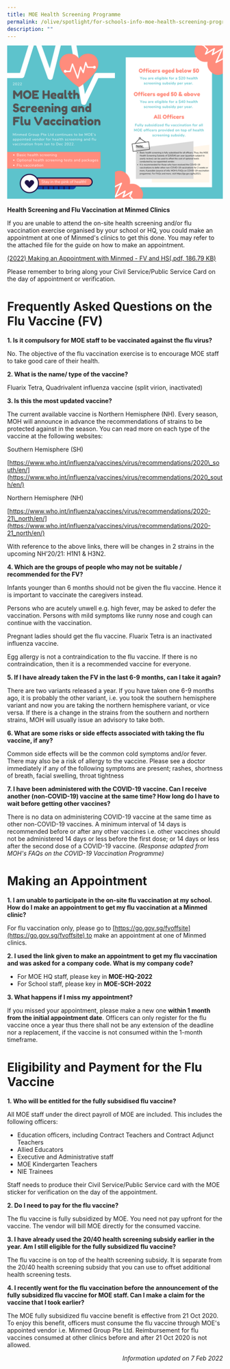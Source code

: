 ```yaml
---
title: MOE Health Screening Programme
permalink: /olive/spotlight/for-schools-info-moe-health-screening-programme/
description: ""
---
```

![MOE Health Screening Programme](/images/hs-fv-2022.png)

**Health Screening and Flu Vaccination at Minmed Clinics**

If you are unable to attend the on-site health screening and/or flu vaccination exercise organised by your school or HQ, you could make an appointment at one of Minmed's clinics to get this done. You may refer to the attached file for the guide on how to make an appointment.

[(2022) Making an Appointment with Minmed - FV and HS(.pdf, 186.79 KB)](/files/(2022)-making-an-appointment-with-minmed---fv-and-hs.pdf)

Please remember to bring along your Civil Service/Public Service Card on the day of appointment or verification.

**Frequently Asked Questions on the Flu Vaccine (FV)**
======================================================

**1\. Is it compulsory for MOE staff to be vaccinated against the flu virus?**

No. The objective of the flu vaccination exercise is to encourage MOE staff to take good care of their health.

**2\. What is the name/ type of the vaccine?**

Fluarix Tetra, Quadrivalent influenza vaccine (split virion, inactivated)

**3\. Is this the most updated vaccine?**

The current available vaccine is Northern Hemisphere (NH). Every season, MOH will announce in advance the recommendations of strains to be protected against in the season. You can read more on each type of the vaccine at the following websites:

Southern Hemisphere (SH)  

[https://www.who.int/influenza/vaccines/virus/recommendations/2020\_south/en/](https://www.who.int/influenza/vaccines/virus/recommendations/2020_south/en/)

Northern Hemisphere (NH)

[https://www.who.int/influenza/vaccines/virus/recommendations/2020-21\_north/en/](https://www.who.int/influenza/vaccines/virus/recommendations/2020-21_north/en/)

With reference to the above links, there will be changes in 2 strains in the upcoming NH’20/21: H1N1 & H3N2.

**4\. Which are the groups of people who may not be suitable / recommended for the FV?**

Infants younger than 6 months should not be given the flu vaccine. Hence it is important to vaccinate the caregivers instead.

Persons who are acutely unwell e.g. high fever, may be asked to defer the vaccination. Persons with mild symptoms like runny nose and cough can continue with the vaccination.

Pregnant ladies should get the flu vaccine. Fluarix Tetra is an inactivated influenza vaccine.

Egg allergy is not a contraindication to the flu vaccine. If there is no contraindication, then it is a recommended vaccine for everyone.

**5\. If I have already taken the FV in the last 6-9 months, can I take it again?**

There are two variants released a year. If you have taken one 6-9 months ago, it is probably the other variant, i.e. you took the southern hemisphere variant and now you are taking the northern hemisphere variant, or vice versa. If there is a change in the strains from the southern and northern strains, MOH will usually issue an advisory to take both.

**6\. What are some risks or side effects associated with taking the flu vaccine, if any?**

Common side effects will be the common cold symptoms and/or fever. There may also be a risk of allergy to the vaccine. Please see a doctor immediately if any of the following symptoms are present; rashes, shortness of breath, facial swelling, throat tightness

**7\. I have been administered with the COVID-19 vaccine. Can I receive another (non-COVID-19) vaccine at the same time? How long do I have to wait before getting other vaccines?**

There is no data on administering COVID-19 vaccine at the same time as other non-COVID-19 vaccines. A minimum interval of 14 days is recommended before or after any other vaccines i.e. other vaccines should not be administered 14 days or less before the first dose; or 14 days or less after the second dose of a COVID-19 vaccine. _(Response adapted from MOH's FAQs on the COVID-19 Vaccination Programme)_

Making an Appointment
=====================

**1\. I am unable to participate in the on-site flu vaccination at my school. How do I make an appointment to get my flu vaccination at a Minmed clinic?**

For flu vaccination only, please go to [https://go.gov.sg/fvoffsite](https://go.gov.sg/fvoffsite) to make an appointment at one of Minmed clinics.

**2\. I used the link given to make an appointment to get my flu vaccination and was asked for a company code. What is my company code?**

*   For MOE HQ staff, please key in **MOE-HQ-2022**
*   For School staff, please key in **MOE-SCH-2022**

**3\. What happens if I miss my appointment?**

If you missed your appointment, please make a new one **within 1 month from the initial appointment date**. Officers can only register for the flu vaccine once a year thus there shall not be any extension of the deadline nor a replacement, if the vaccine is not consumed within the 1-month timeframe.

**Eligibility and Payment for the Flu Vaccine** 
================================================

**1. Who will be entitled for the fully subsidised flu vaccine?**

All MOE staff under the direct payroll of MOE are included. This includes the following officers:

*   Education officers, including Contract Teachers and Contract Adjunct Teachers
*   Allied Educators
*   Executive and Administrative staff
*   MOE Kindergarten Teachers
*   NIE Trainees

Staff needs to produce their Civil Service/Public Service card with the MOE sticker for verification on the day of the appointment.

**2\. Do I need to pay for the flu vaccine?**

The flu vaccine is fully subsidized by MOE. You need not pay upfront for the vaccine. The vendor will bill MOE directly for the consumed vaccine.

**3\. I have already used the $20/$40 health screening subsidy earlier in the year. Am I still eligible for the fully subsidized flu vaccine?**

The flu vaccine is on top of the health screening subsidy. It is separate from the $20/$40 health screening subsidy that you can use to offset additional health screening tests.

**4\. I recently went for the flu vaccination before the announcement of the fully subsidized flu vaccine for MOE staff. Can I make a claim for the vaccine that I took earlier?** 

The MOE fully subsidized flu vaccine benefit is effective from 21 Oct 2020. To enjoy this benefit, officers must consume the flu vaccine through MOE's appointed vendor i.e. Minmed Group Pte Ltd. Reimbursement for flu vaccines consumed at other clinics before and after 21 Oct 2020 is not allowed.

<p style="text-align:right;"><em>Information updated on 7 Feb 2022</em></p>